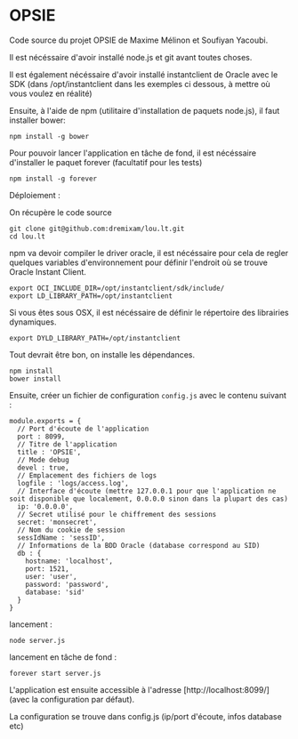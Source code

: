 OPSIE
======

Code source du projet OPSIE de Maxime Mélinon et Soufiyan Yacoubi.

Il est nécéssaire d'avoir installé node.js et git avant toutes choses.

Il est également nécéssaire d'avoir installé instantclient de Oracle avec le SDK (dans /opt/instantclient dans les exemples ci dessous, à mettre où vous voulez en réalité)

Ensuite, à l'aide de npm (utilitaire d'installation de paquets node.js), il faut installer bower:

    npm install -g bower

Pour pouvoir lancer l'application en tâche de fond, il est nécéssaire d'installer le paquet forever (facultatif pour les tests)

    npm install -g forever

Déploiement :

On récupère le code source

    git clone git@github.com:dremixam/lou.lt.git
    cd lou.lt

npm va devoir compiler le driver oracle, il est nécéssaire pour cela de regler quelques variables d'environnement pour définir l'endroit où se trouve Oracle Instant Client.

    export OCI_INCLUDE_DIR=/opt/instantclient/sdk/include/
    export LD_LIBRARY_PATH=/opt/instantclient

Si vous êtes sous OSX, il est nécéssaire de définir le répertoire des librairies dynamiques.

    export DYLD_LIBRARY_PATH=/opt/instantclient

Tout devrait être bon, on installe les dépendances.

    npm install
    bower install

Ensuite, créer un fichier de configuration `config.js` avec le contenu suivant :

    module.exports = {
      // Port d'écoute de l'application
      port : 8099,
      // Titre de l'application
      title : 'OPSIE',
      // Mode debug
      devel : true,
      // Emplacement des fichiers de logs
      logfile : 'logs/access.log',
      // Interface d'écoute (mettre 127.0.0.1 pour que l'application ne soit disponible que localement, 0.0.0.0 sinon dans la plupart des cas)
      ip: '0.0.0.0',
      // Secret utilisé pour le chiffrement des sessions
      secret: 'monsecret',
      // Nom du cookie de session
      sessIdName : 'sessID',
      // Informations de la BDD Oracle (database correspond au SID)
      db : {
        hostname: 'localhost',
        port: 1521,
        user: 'user',
        password: 'password',
        database: 'sid'
      }
    }


lancement :

    node server.js

lancement en tâche de fond :

    forever start server.js


L'application est ensuite accessible à l'adresse [http://localhost:8099/] (avec la configuration par défaut).

La configuration se trouve dans config.js (ip/port d'écoute, infos database etc)
